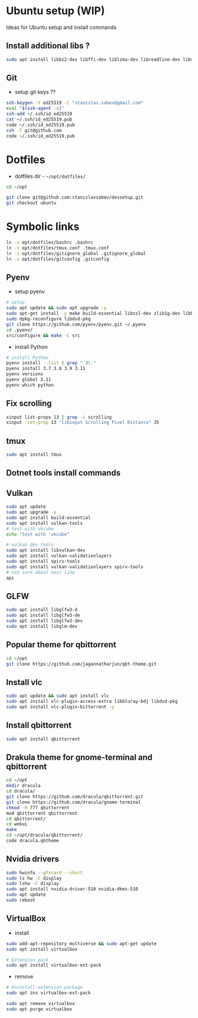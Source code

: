# Ubuntu setup (WIP)

Ideas for Ubuntu setup and install commands

## Install additional libs ?

```bash
sudo apt install libbz2-dev libffi-dev liblzma-dev libreadline-dev libsqlite3-dev libssl-dev tk-dev zlib1g-dev
```

## Git

- setup git keys ??

```bash
ssh-keygen -t ed25519 -C "stanislav.sabev@gmail.com"
eval "$(ssh-agent -s)"
ssh-add ~/.ssh/id_ed25519
cat ~/.ssh/id_ed25519.pub 
code ~/.ssh/id_ed25519.pub 
ssh -T git@github.com
code ~/.ssh/id_ed25519.pub
```

# Dotfiles

- dotfiles dir - `~/opt/dotfiles/`

```bash
cd ~/opt

git clone git@github.com:stanislavsabev/devsetup.git
git checkout ubuntu
```


# Symbolic links

```bash
ln -s opt/dotfiles/bashrc .bashrc
ln -s opt/dotfiles/tmux.conf .tmux.conf
ln -s opt/dotfiles/gitignore_global .gitignore_global
ln -s opt/dotfiles/gitconfig .gitconfig
```

## Pyenv

- setup pyenv

```bash
# setup
sudo apt update && sudo apt upgrade -y
sudo apt-get install -y make build-essential libssl-dev zlib1g-dev libbz2-dev libreadline-dev libsqlite3-dev wget curl llvm libncurses5-dev libncursesw5-dev xz-utils tk-dev libffi-dev liblzma-dev python-openssl python3-openssl
sudo dpkg-reconfigure libdvd-pkg
git clone https://github.com/pyenv/pyenv.git ~/.pyenv
cd .pyenv/
src/configure && make -C src
```
- install Python

```bash
# install Python
pyenv install --list | grep " 3\."
pyenv install 3.7 3.8 3.9 3.11
pyenv versions
pyenv global 3.11
pyenv which python
```

## Fix scrolling

```bash
xinput list-props 13 | grep -i scrolling
xinput -set-prop 13 "libinput Scrolling Pixel Distance" 35
```


## tmux

```bash
sudo apt install tmux
```

## Dotnet tools install commands


## Vulkan

```bash
sudo apt update
sudo apt upgrade -y
sudo apt install build-essential 
sudo apt install vulkan-tools 
# test with vkcube
echo "test with 'vkcube"
```

```bash
# vulkan dev tools
sudo apt install libvulkan-dev 
sudo apt install vulkan-validationlayers
sudo apt install spirv-tools 
sudo apt install vulkan-validationlayers spirv-tools
# not sure about next line
api
```

## GLFW
```bash
sudo apt install libglfw3-d
sudo apt install libglfw3-de 
sudo apt install libglfw3-dev 
sudo apt install libglm-dev 
```

## Popular theme for qbittorrent 

``` bash
cd ~/opt
git clone https://github.com/jagannatharjun/qbt-theme.git
```

## Install vlc

```bash
sudo apt update && sudo apt install vlc
sudo apt install vlc-plugin-access-extra libbluray-bdj libdvd-pkg
sudo apt install vlc-plugin-bittorrent -y
```

## Install qbittorrent
```bash
sudo apt install qbittorrent
```

## Drakula theme for gnome-terminal and qbittorrent

```bash
cd ~/opt
mkdir dracula
cd dracula/
git clone https://github.com/dracula/qbittorrent.git
git clone https://github.com/dracula/gnome-terminal
chmod -R 777 qbittorrent
mod qbittorrent qbittorrent
cd qbittorrent/
cd webui
make
cd ~/opt/dracula/qbittorrent/
code dracula.qbtheme 

```

## Nvidia drivers

```bash
sudo hwinfo --gfxcard --short
sudo ls hw -C display
sudo lshw -C display
sudo apt install nvidia-driver-510 nvidia-dkms-510
sudo apt update
sudo reboot
```

## VirtualBox

- install

```bash
sudo add-apt-repository multiverse && sudo apt-get update
sudo apt install virtualbox
```


```bash
# Extension pack
sudo apt install virtualbox-ext-pack
```

- remove

```bash
# Uninstall extension package
sudo apt ins virtualbox-ext-pack
```

```bash
sudo apt remove virtualbox
sudo apt purge virtualbox
```
